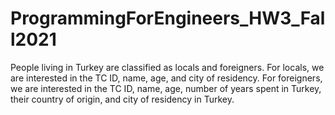 # ProgrammingForEngineers_HW3_Fall2021
People living in Turkey are classified as locals and foreigners. For locals, we are 
interested in the TC ID, name, age, and city of residency. For foreigners, we are 
interested in the TC ID, name, age, number of years spent in Turkey, their country of 
origin, and city of residency in Turkey. 
